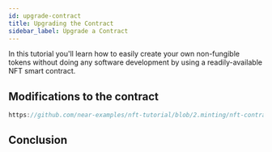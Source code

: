 ```yaml
---
id: upgrade-contract
title: Upgrading the Contract
sidebar_label: Upgrade a Contract
---
```


In this tutorial you'll learn how to easily create your own non-fungible tokens without doing any software development by using a readily-available NFT smart contract.

## Modifications to the contract

```rust reference
https://github.com/near-examples/nft-tutorial/blob/2.minting/nft-contract/src/lib.rs#L66-L81
```

## Conclusion

